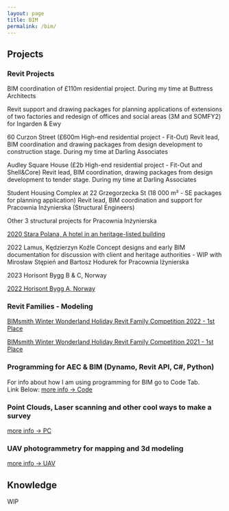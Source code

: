 ```yaml
---
layout: page
title: BIM
permalink: /bim/
---
```


## Projects

### Revit Projects

BIM coordination of £110m residential project. During my time at Buttress Architects

Revit support and drawing packages for planning applications of extensions of two factories and
redesign of offices and social areas (3M and SOMFY2) for Ingarden & Ewy 

60 Curzon Street (£600m High-end residential project - Fit-Out) 
Revit lead, BIM coordination and drawing packages from design development to construction stage. During my time at Darling Associates

Audley Square House (£2b High-end residential project - Fit-Out and Shell&Core)
Revit lead, BIM coordination, drawing packages from design development to tender stage. During my time at Darling Associates

Student Housing Complex at 22 Grzegorzecka St (18 000 m² - SE packages for planning application)
Revit lead, BIM coordination and support for Pracownia Inżynierska (Structural Engineers) 

Other 3 structural projects for Pracownia Inżynierska

[2020 Stara Polana, A hotel in an heritage-listed building](https://w7k.pl/Stara-Polana/)

2022 Lamus, Kędzierzyn Koźle
Concept designs and early BIM documentation for discussion with client and heritage authorities - WIP with Mirosław Stępień and Bartosz Hodurek for Pracownia Iżynierska

2023 Horisont Bygg B & C, Norway

[2022 Horisont Bygg A, Norway](https://w7k.pl/HorisontByggA/)

### Revit Families - Modeling

[BIMsmith Winter Wonderland Holiday Revit Family Competition 2022 - 1st Place](https://w7k.pl/BIMSmith-Winter2022/)

[BIMsmith Winter Wonderland Holiday Revit Family Competition 2021 - 1st Place](https://w7k.pl/BIMSmith-Winter/)  

### Programming for AEC & BIM (Dynamo, Revit API, C#, Python)

For info about how I am using programming for BIM go to Code Tab.   
Link Below:
[more info -> Code](https://w7k.pl/code/)

### Point Clouds, Laser scanning and other cool ways to make a survey

[more info -> PC](https://w7k.pl/pc/)

### UAV photogrammetry for mapping and 3d modeling

[more info -> UAV](https://w7k.pl/uav/)

## Knowledge 

WIP